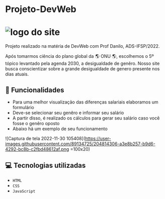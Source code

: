 
# Projeto-DevWeb
# ![logo do site](https://user-images.githubusercontent.com/89134725/204809292-70372297-0463-41f0-bbed-8c7a7f85468d.png) 
Projeto realizado na matéria de DevWeb com Prof Danilo, ADS-IFSP/2022.

Após tomarmos ciência do plano global da :earth_americas: ONU :earth_americas:, escolhemos o 5º tópico levantado pela agenda 2030, a desigualdade de genêro. Nosso site busca conscientizar sobre a grande desigualdade de genero presente nos dias atuais. 

## :hammer: Funcionalidades
- Para uma melhor visualização das diferenças salariais elaboramos um formulário
- Deve-se selecionar seu genêro e informar seu salário
- A partir disso, é realizado os cálculos para gerar seu salário caso você fosse o genêro oposto
- Abaixo há um exemplo de seu funcionamento

![Captura de tela 2022-11-30 105408](https://user-images.githubusercontent.com/89134725/204814306-a3e8b257-b9d6-4292-bc8b-c2fbd48612af.png =100x20)

## :computer: Tecnologias utilizadas
- `HTML`
- `CSS`
- `JavaScript`
